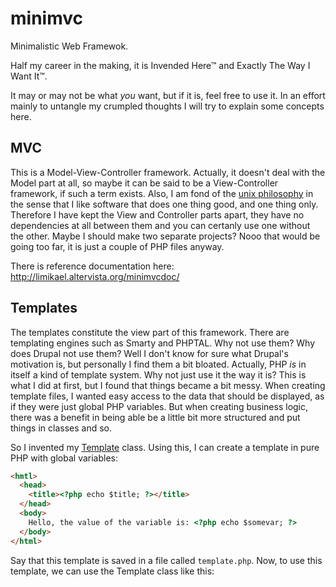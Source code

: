 minimvc
=======

Minimalistic Web Framewok.

Half my career in the making, it is Invended Here&trade; and Exactly The Way I Want It&trade;.

It may or may not be what _you_ want, but if it is, feel free to use it. In an effort mainly to untangle my crumpled thoughts I will try to explain some concepts here.

MVC
---

This is a Model-View-Controller framework. Actually, it doesn't deal with the Model part at all, so maybe it can be said to be a View-Controller framework, if such a term exists. Also, I am fond of the [unix philosophy](http://en.wikipedia.org/wiki/Unix_philosophy) in the sense that I like software that does one thing good, and one thing only. Therefore I have kept the View and Controller parts apart, they have no dependencies at all between them and you can certanly use one without the other. Maybe I should make two separate projects? Nooo that would be going too far, it is just a couple of PHP files anyway.

There is reference documentation here: http://limikael.altervista.org/minimvcdoc/

Templates
---------

The templates constitute the view part of this framework. There are templating engines such as Smarty and PHPTAL. Why not use them? Why does Drupal not use them? Well I don't know for sure what Drupal's motivation is, but personally I find them a bit bloated. Actually, PHP _is_ in itself a kind of template system. Why not just use it the way it is? This is what I did at first, but I found that things became a bit messy. When creating template files, I wanted easy access to the data that should be displayed, as if they were just global PHP variables. But when creating business logic, there was a benefit in being able be a little bit more structured and put things in classes and so.

So I invented my [Template](http://limikael.altervista.org/minimvcdoc/class-Template.html) class. Using this, I can create a template in pure PHP with global variables:

````html
<hmtl>
  <head>
    <title><?php echo $title; ?></title>
  </head>
  <body>
    Hello, the value of the variable is: <?php echo $somevar; ?>
  </body>
</html>
````

Say that this template is saved in a file called `template.php`. Now, to use this template, we can use the Template class like this:

